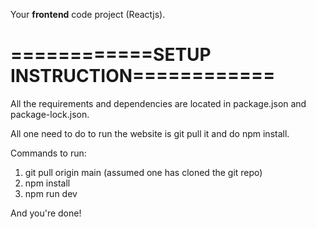 Your **frontend** code project (Reactjs).




============SETUP INSTRUCTION============
=========================================



All the requirements and dependencies are located in package.json and package-lock.json.

All one need to do to run the website is git pull it and do npm install.

Commands to run:

1. git pull origin main     (assumed one has cloned the git repo)
2. npm install
3. npm run dev



And you're done!




